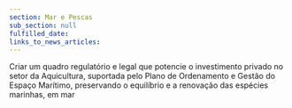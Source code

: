 ```yaml
---
section: Mar e Pescas
sub_section: null
fulfilled_date:
links_to_news_articles:
---
```


Criar um quadro regulatório e legal que potencie o investimento privado no setor da Aquicultura, suportada pelo Plano de Ordenamento e Gestão do Espaço Marítimo, preservando o equilíbrio e a renovação das espécies marinhas, em mar